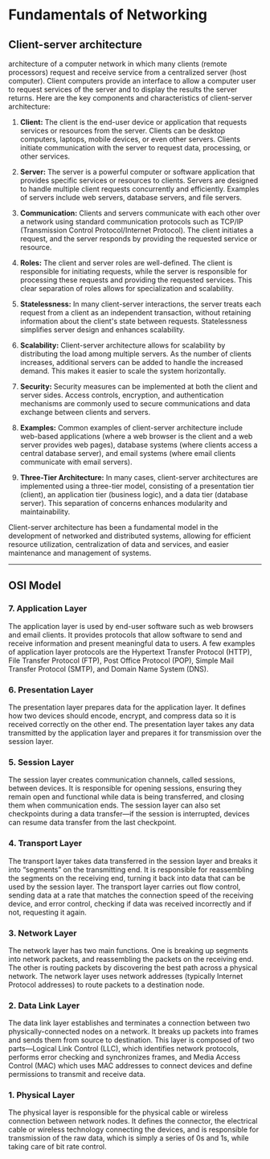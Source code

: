 # Fundamentals of Networking

## Client-server architecture 
architecture of a computer network in which many clients (remote processors) request and receive service from a centralized server (host computer). Client computers provide an interface to allow a computer user to request services of the server and to display the results the server returns. Here are the key components and characteristics of client-server architecture:

1. **Client:** The client is the end-user device or application that requests services or resources from the server. Clients can be desktop computers, laptops, mobile devices, or even other servers. Clients initiate communication with the server to request data, processing, or other services.

2. **Server:** The server is a powerful computer or software application that provides specific services or resources to clients. Servers are designed to handle multiple client requests concurrently and efficiently. Examples of servers include web servers, database servers, and file servers.

3. **Communication:** Clients and servers communicate with each other over a network using standard communication protocols such as TCP/IP (Transmission Control Protocol/Internet Protocol). The client initiates a request, and the server responds by providing the requested service or resource.

4. **Roles:** The client and server roles are well-defined. The client is responsible for initiating requests, while the server is responsible for processing these requests and providing the requested services. This clear separation of roles allows for specialization and scalability.

5. **Statelessness:** In many client-server interactions, the server treats each request from a client as an independent transaction, without retaining information about the client's state between requests. Statelessness simplifies server design and enhances scalability.

6. **Scalability:** Client-server architecture allows for scalability by distributing the load among multiple servers. As the number of clients increases, additional servers can be added to handle the increased demand. This makes it easier to scale the system horizontally.

7. **Security:** Security measures can be implemented at both the client and server sides. Access controls, encryption, and authentication mechanisms are commonly used to secure communications and data exchange between clients and servers.

8. **Examples:** Common examples of client-server architecture include web-based applications (where a web browser is the client and a web server provides web pages), database systems (where clients access a central database server), and email systems (where email clients communicate with email servers).

9. **Three-Tier Architecture:** In many cases, client-server architectures are implemented using a three-tier model, consisting of a presentation tier (client), an application tier (business logic), and a data tier (database server). This separation of concerns enhances modularity and maintainability.

Client-server architecture has been a fundamental model in the development of networked and distributed systems, allowing for efficient resource utilization, centralization of data and services, and easier maintenance and management of systems.


---


## OSI Model

### 7. Application Layer

The application layer is used by end-user software such as web browsers and email clients. It provides protocols that allow software to send and receive information and present meaningful data to users. A few examples of application layer protocols are the Hypertext Transfer Protocol (HTTP), File Transfer Protocol (FTP), Post Office Protocol (POP), Simple Mail Transfer Protocol (SMTP), and Domain Name System (DNS).

### 6. Presentation Layer

The presentation layer prepares data for the application layer. It defines how two devices should encode, encrypt, and compress data so it is received correctly on the other end. The presentation layer takes any data transmitted by the application layer and prepares it for transmission over the session layer.

### 5. Session Layer

The session layer creates communication channels, called sessions, between devices. It is responsible for opening sessions, ensuring they remain open and functional while data is being transferred, and closing them when communication ends. The session layer can also set checkpoints during a data transfer—if the session is interrupted, devices can resume data transfer from the last checkpoint.

### 4. Transport Layer

The transport layer takes data transferred in the session layer and breaks it into “segments” on the transmitting end. It is responsible for reassembling the segments on the receiving end, turning it back into data that can be used by the session layer. The transport layer carries out flow control, sending data at a rate that matches the connection speed of the receiving device, and error control, checking if data was received incorrectly and if not, requesting it again.

### 3. Network Layer

The network layer has two main functions. One is breaking up segments into network packets, and reassembling the packets on the receiving end. The other is routing packets by discovering the best path across a physical network. The network layer uses network addresses (typically Internet Protocol addresses) to route packets to a destination node.

### 2. Data Link Layer

The data link layer establishes and terminates a connection between two physically-connected nodes on a network. It breaks up packets into frames and sends them from source to destination. This layer is composed of two parts—Logical Link Control (LLC), which identifies network protocols, performs error checking and synchronizes frames, and Media Access Control (MAC) which uses MAC addresses to connect devices and define permissions to transmit and receive data.

### 1. Physical Layer

The physical layer is responsible for the physical cable or wireless connection between network nodes. It defines the connector, the electrical cable or wireless technology connecting the devices, and is responsible for transmission of the raw data, which is simply a series of 0s and 1s, while taking care of bit rate control.

